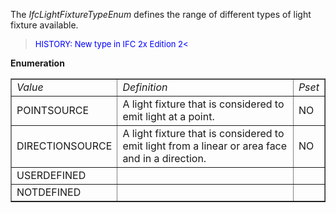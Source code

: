 ﻿The _IfcLightFixtureTypeEnum_ defines the range of different types of light fixture available.

> <font color="#0000FF" size="-1"> HISTORY: New type in IFC 2x Edition
		  2< </font>
> 


**Enumeration**

<table border="1"> 
		<tr> 
		  <td><i>Value</i></td> 
		  <td><i>Definition</i></td> 
		  <td><i>Pset</i></td> 
		</tr> 
		<tr> 
		  <td>POINTSOURCE</td> 
		  <td>A light fixture that is considered to emit light at a point.</td> 
		  <td>NO</td> 
		</tr> 
		<tr> 
		  <td>DIRECTIONSOURCE</td> 
		  <td>A light fixture that is considered to emit light from a linear or
			 area face and in a direction.</td> 
		  <td>NO</td> 
		</tr> 
		<tr> 
		  <td>USERDEFINED</td> 
		  <td></td> 
		  <td></td> 
		</tr> 
		<tr> 
		  <td>NOTDEFINED</td> 
		  <td></td> 
		  <td></td> 
		</tr> 
	 </table>